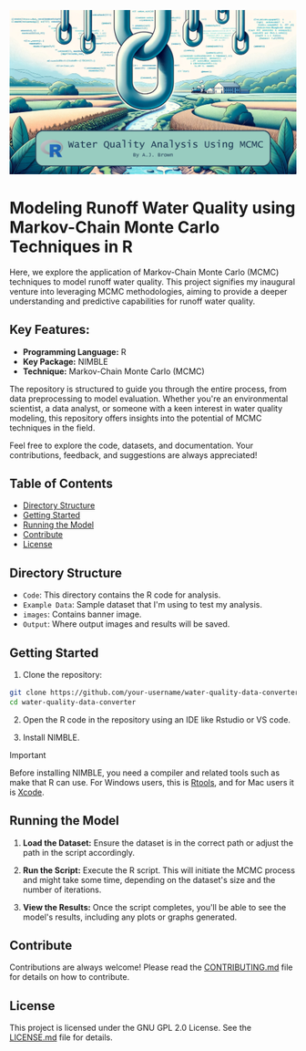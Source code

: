 ![Banner](/images/banner.png)
# Modeling Runoff Water Quality using Markov-Chain Monte Carlo Techniques in R

Here, we explore the application of Markov-Chain Monte Carlo (MCMC) techniques to model runoff water quality. This project signifies my inaugural venture into leveraging MCMC methodologies, aiming to provide a deeper understanding and predictive capabilities for runoff water quality.

## Key Features:
- **Programming Language:** R
- **Key Package:** NIMBLE
- **Technique:** Markov-Chain Monte Carlo (MCMC)

The repository is structured to guide you through the entire process, from data preprocessing to model evaluation. Whether you're an environmental scientist, a data analyst, or someone with a keen interest in water quality modeling, this repository offers insights into the potential of MCMC techniques in the field.

Feel free to explore the code, datasets, and documentation. Your contributions, feedback, and suggestions are always appreciated!


## Table of Contents

- [Directory Structure](#directory-structure)
- [Getting Started](#getting-started)
- [Running the Model](#running-the-model)
- [Contribute](#contribute)
- [License](#license)

## Directory Structure

- `Code`: This directory contains the R code for analysis.
- `Example Data`: Sample dataset that I'm using to test my analysis.
- `images`: Contains banner image.
- `Output`: Where output images and results will be saved.

## Getting Started

1. Clone the repository:
```bash
git clone https://github.com/your-username/water-quality-data-converter.git
cd water-quality-data-converter
```

2. Open the R code in the repository using an IDE like Rstudio or VS code.

3. Install NIMBLE.
> [!IMPORTANT]  
> Before installing NIMBLE, you need a compiler and related tools such as make that R can use. For Windows users, this is [Rtools](http://cran.r-project.org/bin/windows/Rtools), and for Mac users it is [Xcode](https://mac.install.guide/commandlinetools/4.html#:~:text=Use%20'xcode%2Dselect'%20to%20install%20Xcode%20Command%20Line%20Tools&text=The%20command%20xcode%2Dselect%20%2D%2Dinstall%20will%20open%20a%20dialog,of%20the%20command%20line%20tools.&text=You'll%20see%20a%20panel,the%20download%20and%20installation%20process.).

## Running the Model
1. **Load the Dataset:** Ensure the dataset is in the correct path or adjust the path in the script accordingly.

2. **Run the Script:** Execute the R script. This will initiate the MCMC process and might take some time, depending on the dataset's size and the number of iterations.

3. **View the Results:** Once the script completes, you'll be able to see the model's results, including any plots or graphs generated.
## Contribute

Contributions are always welcome! Please read the [CONTRIBUTING.md](CONTRIBUTING.md) file for details on how to contribute.

## License

This project is licensed under the GNU GPL 2.0 License. See the [LICENSE.md](LICENSE.md) file for details.
